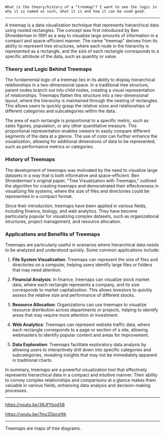 ```
What is the theory/history of a "treemap"? I want to see the logic in why it is named as such, what it is and how it can be used good.
```

---

A treemap is a data visualization technique that represents hierarchical data using nested rectangles. The concept was first introduced by Ben Shneiderman in 1991 as a way to visualize large amounts of information in a compact and space-efficient manner. The name "treemap" derives from its ability to represent tree structures, where each node in the hierarchy is represented as a rectangle, and the size of each rectangle corresponds to a specific attribute of the data, such as quantity or value.

### Theory and Logic Behind Treemaps

The fundamental logic of a treemap lies in its ability to display hierarchical relationships in a two-dimensional space. In a traditional tree structure, parent nodes branch out into child nodes, creating a visual representation of relationships. Treemaps flatten this structure into a two-dimensional layout, where the hierarchy is maintained through the nesting of rectangles. This allows users to quickly grasp the relative sizes and relationships of different categories and subcategories within the data.

The area of each rectangle is proportional to a specific metric, such as sales figures, population, or any other quantitative measure. This proportional representation enables viewers to easily compare different segments of the data at a glance. The use of color can further enhance the visualization, allowing for additional dimensions of data to be represented, such as performance metrics or categories.

### History of Treemaps

The development of treemaps was motivated by the need to visualize large datasets in a way that is both informative and space-efficient. Ben Shneiderman's original paper, "Tree Visualization with Treemaps," outlined the algorithm for creating treemaps and demonstrated their effectiveness in visualizing file systems, where the size of files and directories could be represented in a compact format.

Since their introduction, treemaps have been applied in various fields, including finance, biology, and web analytics. They have become particularly popular for visualizing complex datasets, such as organizational structures, project management, and resource allocation.

### Applications and Benefits of Treemaps

Treemaps are particularly useful in scenarios where hierarchical data needs to be analyzed and understood quickly. Some common applications include:

1. **File System Visualization**: Treemaps can represent the size of files and directories on a computer, helping users identify large files or folders that may need attention.

2. **Financial Analysis**: In finance, treemaps can visualize stock market data, where each rectangle represents a company, and its size corresponds to market capitalization. This allows investors to quickly assess the relative size and performance of different stocks.

3. **Resource Allocation**: Organizations can use treemaps to visualize resource distribution across departments or projects, helping to identify areas that may require more attention or investment.

4. **Web Analytics**: Treemaps can represent website traffic data, where each rectangle corresponds to a page or section of a site, allowing webmasters to identify popular content and areas for improvement.

5. **Data Exploration**: Treemaps facilitate exploratory data analysis by allowing users to interactively drill down into specific categories and subcategories, revealing insights that may not be immediately apparent in traditional charts.

In summary, treemaps are a powerful visualization tool that effectively represents hierarchical data in a compact and intuitive manner. Their ability to convey complex relationships and comparisons at a glance makes them valuable in various fields, enhancing data analysis and decision-making processes.

---

https://youtu.be/39JfYbod1i8

https://youtu.be/7mzZGpce1tk

---

Treemaps are maps of tree diagrams.